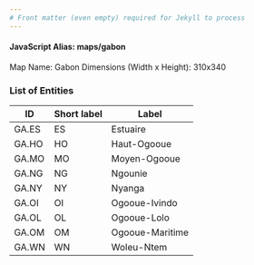 ```yaml
---
# Front matter (even empty) required for Jekyll to process
---
```


#### JavaScript Alias: maps/gabon

Map Name: Gabon
Dimensions (Width x Height): 310x340





### List of Entities

ID | Short label | Label
---|---|---|
GA.ES|ES|Estuaire
GA.HO|HO|Haut-Ogooue
GA.MO|MO|Moyen-Ogooue
GA.NG|NG|Ngounie
GA.NY|NY|Nyanga
GA.OI|OI|Ogooue-Ivindo
GA.OL|OL|Ogooue-Lolo
GA.OM|OM|Ogooue-Maritime
GA.WN|WN|Woleu-Ntem

